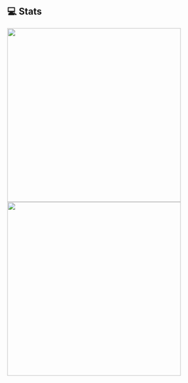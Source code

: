 ## 💻 Stats
<p align = "left">
  <img src = "https://github-readme-stats.vercel.app/api?username=valeriano-manassero&show_icons=true&theme=bear" width = 400>
  <img src = "https://github-readme-streak-stats.herokuapp.com?user=valeriano-manassero&theme=dark&hide_border=true" width = 400>
</p>
